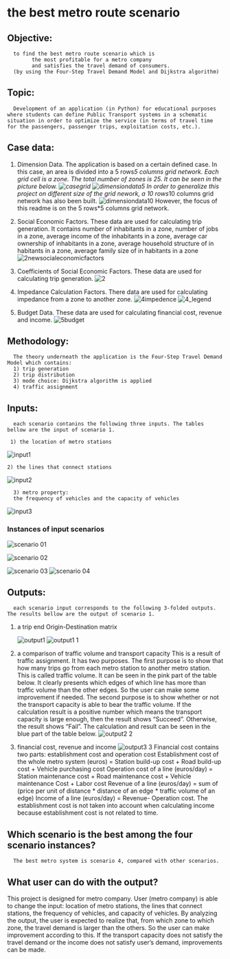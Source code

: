 # the best metro route scenario
## Objective:
      to find the best metro route scenario which is
            the most profitable for a metro company 
            and satisfies the travel demand of consumers. 
      (by using the Four-Step Travel Demand Model and Dijkstra algorithm)
      
## Topic:
      Development of an application (in Python) for educational purposes where students can define Public Transport systems in a schematic situation in order to optimize the service (in terms of travel time for the passengers, passenger trips, exploitation costs, etc.).



## Case data:
1) Dimension Data.
      The application is based on a certain defined case. In this case, an area is divided into a 5 rows*5 columns grid network. Each grid cell is a zone. The total number of zones is 25. It can be seen in the picture below. 
      ![casegrid](https://user-images.githubusercontent.com/46351057/50719932-e575d680-10de-11e9-885b-8a1421423111.jpg)
      ![dimensiondata5](https://user-images.githubusercontent.com/46351057/50720485-21ae3480-10e9-11e9-83c6-316ea9c146b7.PNG)
      In order to generalize this project on different size of the grid nework, a 10 rows*10 columns grid network has also been built.
      ![dimensiondata10](https://user-images.githubusercontent.com/46351057/50720475-f3c8f000-10e8-11e9-9e74-696895342ea4.PNG)
      However, the focus of this readme is on the 5 rows*5 columns grid network.

2) Social Economic Factors.
      These data are used for calculating trip generation. It contains number of inhabitants in a zone, number of jobs in a zone, average income of the inhabitants in a zone, average car ownership of inhabitants in a zone, average household structure of in habitants in a zone, average family size of in habitants in a zone 
      ![2newsocialeconomicfactors](https://user-images.githubusercontent.com/46351057/50720471-edd30f00-10e8-11e9-923f-5dc4d5966c75.PNG)

3) Coefficients of Social Economic Factors.
      These data are used for calculating trip generation.
      ![2](https://user-images.githubusercontent.com/46351057/50719929-e4dd4000-10de-11e9-8aba-c8c7be118c3f.PNG)

4) Impedance Calculation Factors.
      There data are used for calculating impedance from a zone to another zone. 
      ![4impedence](https://user-images.githubusercontent.com/46351057/50720473-ee6ba580-10e8-11e9-800b-917625cc65d3.png)
      ![4_legend](https://user-images.githubusercontent.com/46351057/50720605-0a704680-10eb-11e9-9e11-93c70c5a4a10.png)


5) Budget Data.
      These data are used for calculating financial cost, revenue and income. 
      ![5budget](https://user-images.githubusercontent.com/46351057/50720470-ed3a7880-10e8-11e9-9044-793fb4f20536.PNG)

      
## Methodology: 
      The theory underneath the application is the Four-Step Travel Demand Model which contains: 
      1) trip generation
      2) trip distribution
      3) mode choice: Dijkstra algorithm is applied
      4) traffic assignment
## Inputs:
      each scenario contanins the following three inputs. The tables bellow are the input of scenario 1. 
     
     1) the location of metro stations
      
   ![input1](https://user-images.githubusercontent.com/46351057/50720739-7bb0f900-10ed-11e9-9c23-6e13cea34c52.png)
      
    2) the lines that connect stations
      
   ![input2](https://user-images.githubusercontent.com/46351057/50720737-7b186280-10ed-11e9-9b61-85871b2254a0.png)
      
      3) metro property: 
      the frequency of vehicles and the capacity of vehicles
      
  ![input3](https://user-images.githubusercontent.com/46351057/50720738-7b186280-10ed-11e9-9a0e-987ba0b586bb.png)

### Instances of input scenarios      
![scenario 01](https://user-images.githubusercontent.com/46351057/50720238-f1b06280-10e3-11e9-99ae-b050e2169a84.jpg)

![scenario 02](https://user-images.githubusercontent.com/46351057/50720239-f248f900-10e3-11e9-8bf5-de6480ba81fd.jpg)

![scenario 03](https://user-images.githubusercontent.com/46351057/50720231-ee1cdb80-10e3-11e9-92f9-a01d0d7ed7ad.jpg)
![scenario 04](https://user-images.githubusercontent.com/46351057/50720234-ef4e0880-10e3-11e9-8743-5e7eee3b02e7.jpg)

## Outputs:
      each scenario input corresponds to the following 3-folded outputs. The results bellow are the output of scenario 1. 
1) a trip end Origin-Destination matrix
      
      ![output1](https://user-images.githubusercontent.com/46351057/50720093-97ae9d80-10e1-11e9-9eb6-78ad0ddf32b5.png)
      ![output1 1](https://user-images.githubusercontent.com/46351057/50720274-da25a980-10e4-11e9-8cb1-5b5d003fc3e1.png)

2) a comparison of traffic volume and transport capacity
      This is a result of traffic assignment. It has two purposes. The first purpose is to show that how many trips go from each metro station to another metro station. This is called traffic volume. It can be seen in the pink part of the table below. It clearly presents which edges of which line has more than traffic volume than the other edges. So the user can make some improvement if needed. The second purpose is to show whether or not the transport capacity is able to bear the traffic volume. If the calculation result is a positive number which means the transport capacity is large enough, then the result shows “Succeed”. Otherwise, the result shows “Fail”. The calculation and result can be seen in the blue part of the table below. 
      ![output2 2](https://user-images.githubusercontent.com/46351057/50720275-dabe4000-10e4-11e9-8730-bc85210dba32.png)
      
3) financial cost, revenue and income
      ![output3 3](https://user-images.githubusercontent.com/46351057/50720273-da25a980-10e4-11e9-8432-2ceaa034392c.png)
      Financial cost contains two parts: establishment cost and operation cost
      Establishment cost of the whole metro system (euros) = Station build-up cost + Road build-up cost + Vehicle purchasing cost
      Operation cost of a line (euros/day) = Station maintenance cost + Road maintenance cost + Vehicle maintenance Cost + Labor cost 
      Revenue of a line (euros/day) = sum of (price per unit of distance * distance of an edge * traffic volume of an edge)
      Income of a line (euros/day) = Revenue- Operation cost. The establishment cost is not taken into account when calculating income because establishment cost is not related to time. 


## Which scenario is the best among the four scenario instances?
      The best metro system is scenario 4, compared with other scenarios. 
      
## What user can do with the output? 
   This project is designed for metro company. 
   User (metro company) is able to change the input: location of metro stations, the lines that connect stations, the frequency of vehicles, and capacity of vehicles. By analyzing the output, the user is expected to realize that, from which zone to which zone, the travel demand is larger than the others. So the user can make improvement according to this. If the transport capacity does not satisfy the travel demand or the income does not satisfy user’s demand, improvements can be made. 
